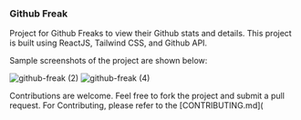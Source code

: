 ### Github Freak

Project for Github Freaks to view their Github stats and details. This project is built using ReactJS, Tailwind CSS, and Github API.

Sample screenshots of the project are shown below:

![github-freak (2)](https://github.com/user-attachments/assets/5d84bd41-8a42-453c-b62f-d5b703622c5b)
![github-freak (4)](https://github.com/user-attachments/assets/ef167d23-eb6d-42d5-8597-a17c060bb735)

Contributions are welcome. Feel free to fork the project and submit a pull request. For Contributing, please refer to the [CONTRIBUTING.md](

